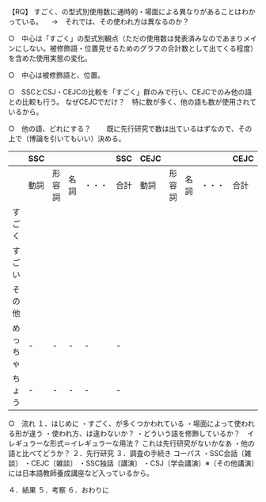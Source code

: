 
【RQ】
すごく、の型式別使用数に通時的・場面による異なりがあることはわかっている。
　→　それでは、その使われ方は異なるのか？

○　中心は「すごく」の型式別観点（ただの使用数は発表済みなのであまりメインにしない。被修飾語・位置見せるためのグラフの合計数として出てくる程度）を含めた使用実態の変化。

○　中心は被修飾語と、位置。

○　SSCとCSJ・CEJCの比較を「すごく」群のみで行い、CEJCでのみ他の語との比較も行う。
	なぜCEJCでだけ？　特に数が多く、他の語も数が使用されているから。

○　他の語、どれにする？
　　既に先行研究で数は出ているはずなので、その上で（博論を引いてもいい）決める。


|      | SSC |     |     |     | SSC | CEJC |     |     |     | CEJC |
| ---- | --- | --- | --- | --- | --- | ---- | --- | --- | --- | ---- |
|      | 動詞  | 形容詞 | 名詞  | ・・・ | 合計  | 動詞   | 形容詞 | 名詞  | ・・・ | 合計   |
| すごく  |     |     |     |     |     |      |     |     |     |      |
| すごい  |     |     |     |     |     |      |     |     |     |      |
| その他  |     |     |     |     |     |      |     |     |     |      |
| めっちゃ | -   | -   | -   | -   | -   |      |     |     |     |      |
| ちょう  | -   | -   | -   | -   | -   |      |     |     |     |      |


○　流れ
１．はじめに
	・すごく、が多くつかわれている
	・場面によって使われる形が違う
	・使われ方、は違わないか？
	・どういう語を修飾しているか？　イレギュラーな形式＝イレギュラーな用法？
		これは先行研究がないかなあ
	・他の語と比べてどうか？
２．先行研究
３．調査の手続き
コーパス
	・SSC会話〔雑談〕
	・CEJC〔雑談〕
	・SSC独話〔講演〕
	・CSJ〔学会講演〕※〔その他講演〕には日本語教師養成講座など入っているから。
	


４．結果
５．考察
６．おわりに